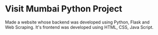 # Visit Mumbai Python Project
Made a website whose backend was developed using Python, Flask and Web Scraping.
It's frontend was developed using HTML, CSS, Java Script.
